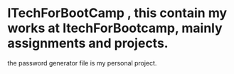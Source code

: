 # ITechForBootCamp , this contain my works at ItechForBootcamp, mainly assignments and projects.
the password generator file is my personal project.
